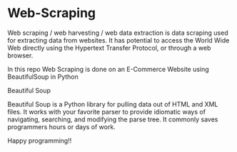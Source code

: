 # Web-Scraping

Web scraping / web harvesting / web data extraction is data scraping used for extracting data from websites. It has potential to access the World Wide Web directly using the Hypertext Transfer Protocol, or through a web browser.

In this repo Web Scraping is done on an E-Commerce Website using BeautifulSoup in Python

Beautiful Soup

Beautiful Soup is a Python library for pulling data out of HTML and XML files. It works with your favorite parser to provide idiomatic ways of navigating, searching, and modifying the parse tree. It commonly saves programmers hours or days of work.

Happy programming!!
